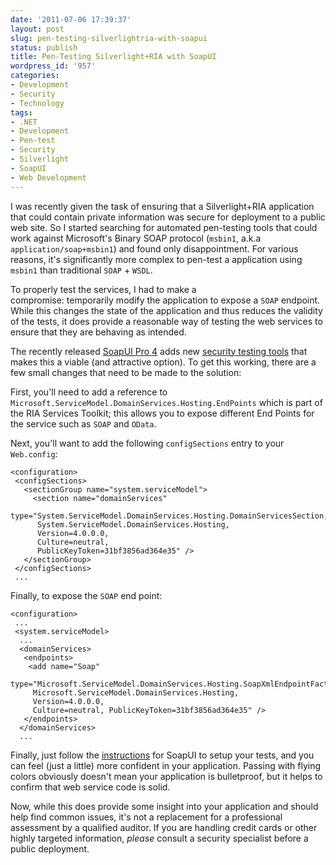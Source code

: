```yaml
---
date: '2011-07-06 17:39:37'
layout: post
slug: pen-testing-silverlightria-with-soapui
status: publish
title: Pen-Testing Silverlight+RIA with SoapUI
wordpress_id: '957'
categories:
- Development
- Security
- Technology
tags:
- .NET
- Development
- Pen-test
- Security
- Silverlight
- SoapUI
- Web Development
---
```


I was recently given the task of ensuring that a Silverlight+RIA application that could contain private information was secure for deployment to a public web site. So I started searching for automated pen-testing tools that could work against Microsoft's Binary SOAP protocol (`msbin1`, a.k.a `application/soap+msbin1`) and found only disappointment. For various reasons, it's significantly more complex to pen-test a application using `msbin1` than traditional `SOAP` + `WSDL`.

To properly test the services, I had to make a compromise: temporarily modify the application to expose a `SOAP` endpoint. While this changes the state of the application and thus reduces the validity of the tests, it does provide a reasonable way of testing the web services to ensure that they are behaving as intended.

The recently released [SoapUI Pro 4](http://www.soapui.org/About-SoapUI/go-pro.html) adds new [security testing tools](http://www.soapui.org/Security/getting-started.html) that makes this a viable (and attractive option). To get this working, there are a few small changes that need to be made to the solution:

First, you'll need to add a reference to `Microsoft.ServiceModel.DomainServices.Hosting.EndPoints` which is part of the RIA Services Toolkit; this allows you to expose different End Points for the service such as `SOAP` and `OData`.

Next, you'll want to add the following `configSections` entry to your `Web.config`:

    <configuration>
     <configSections>
       <sectionGroup name="system.serviceModel">
         <section name="domainServices"
          type="System.ServiceModel.DomainServices.Hosting.DomainServicesSection,
          System.ServiceModel.DomainServices.Hosting,
          Version=4.0.0.0,
          Culture=neutral,
          PublicKeyToken=31bf3856ad364e35" />
       </sectionGroup>
     </configSections>
     ...

Finally, to expose the `SOAP` end point:

    <configuration>
     ...
     <system.serviceModel>
      ...
      <domainServices>
       <endpoints>
        <add name="Soap"
         type="Microsoft.ServiceModel.DomainServices.Hosting.SoapXmlEndpointFactory,
         Microsoft.ServiceModel.DomainServices.Hosting,
         Version=4.0.0.0,
         Culture=neutral, PublicKeyToken=31bf3856ad364e35" />
       </endpoints>
      </domainServices>
      ...

Finally, just follow the [instructions](http://www.soapui.org/Security/security-scans-overview.html) for SoapUI to setup your tests, and you can feel (just a little) more confident in your application. Passing with flying colors obviously doesn't mean your application is bulletproof, but it helps to confirm that web service code is solid.

Now, while this does provide some insight into your application and should help find common issues, it's not a replacement for a professional assessment by a qualified auditor. If you are handling credit cards or other highly targeted information, _please_ consult a security specialist before a public deployment.
